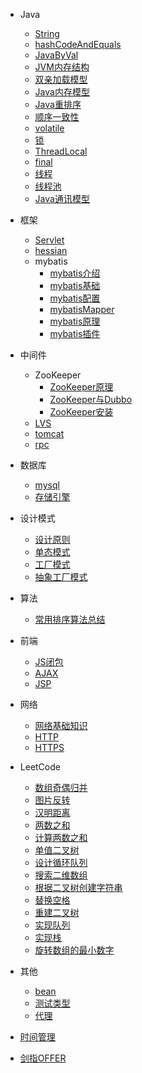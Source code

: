 * Java
  * [String](/java/base/String.md)
  * [hashCodeAndEquals](/java/base/hashCodeAndEquals.md)
  * [JavaByVal](/java/base/JavaByVal.md)
  * [JVM内存结构](/java/jvm/jvmmemorystructure.md)
  * [双亲加载模型](/java/jvm/classLoader.md)
  * [Java内存模型](/java/concurrence/javamemorymodel.md)
  * [Java重排序](/java/concurrence/javareorder.md)
  * [顺序一致性](/java/concurrence/ordinalconsistency.md)
  * [volatile](/java/concurrence/volatile.md)
  * [锁](/java/concurrence/lock.md)
  * [ThreadLocal](/java/concurrence/ThreadLocal.md)
  * [final](/java/concurrence/final.md)
  * [线程](/java/concurrence/thread.md)
  * [线程池](/java/concurrence/executor.md)
  * [Java通讯模型](/java/io/connectModel.md)

* 框架
  * [Servlet](/structure/servlet.md)
  * [hessian](/structure/hessian.md)
  * mybatis
    * [mybatis介绍](/structure/mybatisIntroduction.md)
    * [mybatis基础](/structure/mybatisBase.md)
    * [mybatis配置](/structure/mybatisConfig.md)
    * [mybatisMapper](/structure/mybatisMapper.md)
    * [mybatis原理](/structure/mybatis.md)
    * [mybatis插件](/structure/mybatisPlugin.md)

* 中间件
  * ZooKeeper
    * [ZooKeeper原理](/middleware/zookeeper.md)
    * [ZooKeeper与Dubbo](/middleware/zookeeperDubbo.md)
    * [ZooKeeper安装](/middleware/zookeeperInstall.md)
  * [LVS](/middleware/lvs.md)
  * [tomcat](/middleware/tomcat.md)
  * [rpc](/middleware/rpc.md)

* 数据库
  * [mysql](/database/mysql.md)
  * [存储引擎](/database/storeEngine.md)

* 设计模式
  * [设计原则](/design/philosophy.md)
  * [单态模式](/design/singleton.md)
  * [工厂模式](/design/factory.md)
  * [抽象工厂模式](/design/abstractFactory.md)

* 算法
  * [常用排序算法总结](/algorithm/algorithmSummary.md)

* 前端
  * [JS闭包](/frontend/jsclosure.md)
  * [AJAX](/frontend/ajax.md)
  * [JSP](/frontend/jsp.md)

* 网络
  * [网络基础知识](/network/network.md)
  * [HTTP](/network/http.md)
  * [HTTPS](/network/https.md)

* LeetCode
  * [数组奇偶归并](/leetcode/SortArrayByParity.md)
  * [图片反转](/leetcode/FlippingAnImage.md)
  * [汉明距离](/leetcode/HamMingDistance.md)
  * [两数之和](/leetcode/TwoSum.md)
  * [计算两数之和](/leetcode/AddTwoNumbers.md)
  * [单值二叉树](/leetcode/UnivaluedBinaryTree.md)
  * [设计循环队列](/leetcode/DesignCircularQueue.md)
  * [搜索二维数组](/leetcode/Search2DMatrix.md)
  * [根据二叉树创建字符串](/leetcode/ConstructStringFromBinaryTree.md)
  * [替换空格](/leetcode/ReplaceBlank.md)
  * [重建二叉树](/leetcode/RebuildBinaryTree.md)
  * [实现队列](/leetcode/MyQueue.md)
  * [实现栈](/leetcode/MyStack.md)
  * [旋转数组的最小数字](/leetcode/RotateArrayMinNumber.md)

* 其他
  * [bean](/other/bean.md)
  * [测试类型](/other/testType.md)
  * [代理](/other/proxy.md)

* [时间管理](/time/time.md)
* [剑指OFFER](/time/time.md)